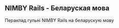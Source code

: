NIMBY Rails - Беларуская мова
-----------------------------

Пераклад гульні NIMBY Rails на беларускую мову